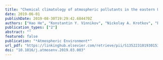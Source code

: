 ```yaml
---
title: "Chemical climatology of atmospheric pollutants in the eastern United States: Seasonal/diurnal cycles and contrast under clear/cloudy conditions for remote sensing"
date: 2019-06-01
publishDate: 2019-08-30T19:29:42.684470Z
authors: ["Hao He", "Konstantin Y. Vinnikov", "Nickolay A. Krotkov", "Eric S. Edgerton", "James J. Schwab", "Russell R. Dickerson"]
publication_types: ["2"]
abstract: ""
featured: false
publication: "*Atmospheric Environment*"
url_pdf: "https://linkinghub.elsevier.com/retrieve/pii/S1352231019301530"
doi: "10.1016/j.atmosenv.2019.03.003"
---
```


